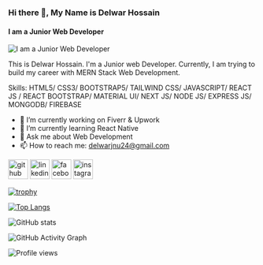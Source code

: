 ### Hi there 👋, My Name is Delwar Hossain
#### I am a Junior Web Developer
![I am a Junior Web Developer](https://i.ibb.co/gjgzpmG/gitbanner.png)

This is Delwar Hossain. I'm a Junior web Developer. Currently, I am trying to build my career with MERN Stack Web Development.

Skills: HTML5/ CSS3/ BOOTSTRAP5/ TAILWIND CSS/ JAVASCRIPT/ REACT JS / REACT BOOTSTRAP/ MATERIAL UI/ NEXT JS/ NODE JS/ EXPRESS JS/ MONGODB/ FIREBASE

- 🔭 I’m currently working on Fiverr & Upwork 
- 🌱 I’m currently learning React Native 
- 💬 Ask me about Web Development 
- 📫 How to reach me: delwarjnu24@gmail.com 


[<img src='https://cdn.jsdelivr.net/npm/simple-icons@3.0.1/icons/github.svg' alt='github' height='40'>](https://github.com/https://github.com/delwarJnu11/)  [<img src='https://cdn.jsdelivr.net/npm/simple-icons@3.0.1/icons/linkedin.svg' alt='linkedin' height='40'>](https://www.linkedin.com/in/https://www.linkedin.com/in/delwar11//)  [<img src='https://cdn.jsdelivr.net/npm/simple-icons@3.0.1/icons/facebook.svg' alt='facebook' height='40'>](https://www.facebook.com/https://www.facebook.com/delwar.7676)  [<img src='https://cdn.jsdelivr.net/npm/simple-icons@3.0.1/icons/instagram.svg' alt='instagram' height='40'>](https://www.instagram.com/https://www.instagram.com/delwar_taj/?hl=en/)  

[![trophy](https://github-profile-trophy.vercel.app/?username=https://github.com/delwarJnu11/)](https://github.com/ryo-ma/github-profile-trophy)

[![Top Langs](https://github-readme-stats.vercel.app/api/top-langs/?username=https://github.com/delwarJnu11/)](https://github.com/anuraghazra/github-readme-stats)

![GitHub stats](https://github-readme-stats.vercel.app/api?username=https://github.com/delwarJnu11/&show_icons=true)  

![GitHub Activity Graph](https://activity-graph.herokuapp.com/graph?username=https://github.com/delwarJnu11/)  

![Profile views](https://gpvc.arturio.dev/https://github.com/delwarJnu11/)  
